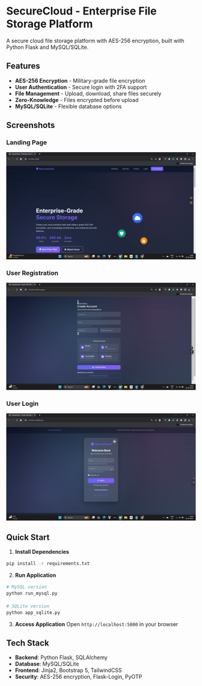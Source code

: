 # SecureCloud - Enterprise File Storage Platform

A secure cloud file storage platform with AES-256 encryption, built with Python Flask and MySQL/SQLite.

## Features
- **AES-256 Encryption** - Military-grade file encryption
- **User Authentication** - Secure login with 2FA support
- **File Management** - Upload, download, share files securely
- **Zero-Knowledge** - Files encrypted before upload
- **MySQL/SQLite** - Flexible database options

## Screenshots

### Landing Page
![Landing Page](https://github.com/Ashokkalluri26/cloudbased_filestoragedataencryption/blob/main/screenshots/home1.png)

### User Registration
![Registration Page](https://github.com/Ashokkalluri26/cloudbased_filestoragedataencryption/blob/main/screenshots/create1.png)

### User Login
![Login Page](https://github.com/Ashokkalluri26/cloudbased_filestoragedataencryption/blob/main/screenshots/login.png)

## Quick Start

1. **Install Dependencies**
```bash
pip install -r requirements.txt
```

2. **Run Application**
```bash
# MySQL version
python run_mysql.py

# SQLite version  
python app_sqlite.py
```

3. **Access Application**
Open `http://localhost:5000` in your browser

## Tech Stack
- **Backend**: Python Flask, SQLAlchemy
- **Database**: MySQL/SQLite
- **Frontend**: Jinja2, Bootstrap 5, TailwindCSS
- **Security**: AES-256 encryption, Flask-Login, PyOTP
